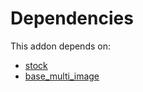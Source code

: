 # Dependencies

This addon depends on:

- [stock](https://github.com/bringout/oca-ocb-warehouse/tree/0ee5ffef60413a71dceb350918ad3fb572ec1875/odoo-bringout-oca-ocb-stock)
- [base_multi_image](https://github.com/bringout/oca-technical)
